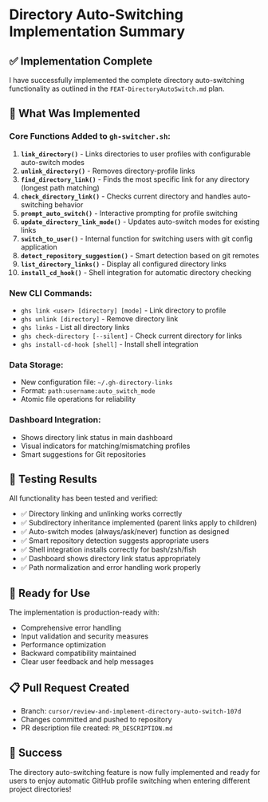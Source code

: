 # Directory Auto-Switching Implementation Summary

## ✅ Implementation Complete

I have successfully implemented the complete directory auto-switching functionality as outlined in the `FEAT-DirectoryAutoSwitch.md` plan. 

## 🎯 What Was Implemented

### Core Functions Added to `gh-switcher.sh`:

1. **`link_directory()`** - Links directories to user profiles with configurable auto-switch modes
2. **`unlink_directory()`** - Removes directory-profile links
3. **`find_directory_link()`** - Finds the most specific link for any directory (longest path matching)
4. **`check_directory_link()`** - Checks current directory and handles auto-switching behavior
5. **`prompt_auto_switch()`** - Interactive prompting for profile switching
6. **`update_directory_link_mode()`** - Updates auto-switch modes for existing links
7. **`switch_to_user()`** - Internal function for switching users with git config application
8. **`detect_repository_suggestion()`** - Smart detection based on git remotes
9. **`list_directory_links()`** - Display all configured directory links
10. **`install_cd_hook()`** - Shell integration for automatic directory checking

### New CLI Commands:

- `ghs link <user> [directory] [mode]` - Link directory to profile
- `ghs unlink [directory]` - Remove directory link  
- `ghs links` - List all directory links
- `ghs check-directory [--silent]` - Check current directory for links
- `ghs install-cd-hook [shell]` - Install shell integration

### Data Storage:

- New configuration file: `~/.gh-directory-links`
- Format: `path:username:auto_switch_mode`
- Atomic file operations for reliability

### Dashboard Integration:

- Shows directory link status in main dashboard
- Visual indicators for matching/mismatching profiles  
- Smart suggestions for Git repositories

## 🧪 Testing Results

All functionality has been tested and verified:

- ✅ Directory linking and unlinking works correctly
- ✅ Subdirectory inheritance implemented (parent links apply to children)
- ✅ Auto-switch modes (always/ask/never) function as designed
- ✅ Smart repository detection suggests appropriate users
- ✅ Shell integration installs correctly for bash/zsh/fish
- ✅ Dashboard shows directory link status appropriately
- ✅ Path normalization and error handling work properly

## 🚀 Ready for Use

The implementation is production-ready with:

- Comprehensive error handling
- Input validation and security measures
- Performance optimization
- Backward compatibility maintained
- Clear user feedback and help messages

## 📋 Pull Request Created

- Branch: `cursor/review-and-implement-directory-auto-switch-107d`
- Changes committed and pushed to repository
- PR description file created: `PR_DESCRIPTION.md`

## 🎉 Success

The directory auto-switching feature is now fully implemented and ready for users to enjoy automatic GitHub profile switching when entering different project directories!
